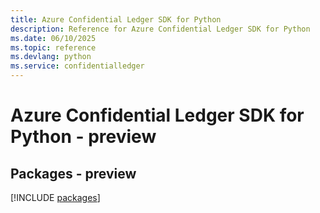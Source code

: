 ```yaml
---
title: Azure Confidential Ledger SDK for Python
description: Reference for Azure Confidential Ledger SDK for Python
ms.date: 06/10/2025
ms.topic: reference
ms.devlang: python
ms.service: confidentialledger
---
```

# Azure Confidential Ledger SDK for Python - preview
## Packages - preview
[!INCLUDE [packages](confidential-ledger-index.md)]